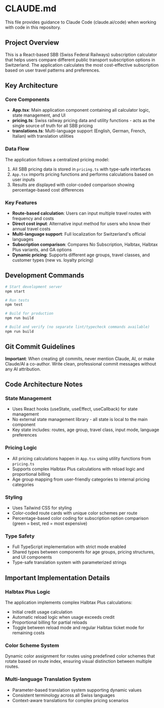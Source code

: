 # CLAUDE.md

This file provides guidance to Claude Code (claude.ai/code) when working with code in this repository.

## Project Overview

This is a React-based SBB (Swiss Federal Railways) subscription calculator that helps users compare different public transport subscription options in Switzerland. The application calculates the most cost-effective subscription based on user travel patterns and preferences.

## Key Architecture

### Core Components
- **App.tsx**: Main application component containing all calculator logic, state management, and UI
- **pricing.ts**: Swiss railway pricing data and utility functions - acts as the single source of truth for all SBB pricing
- **translations.ts**: Multi-language support (English, German, French, Italian) with translation utilities

### Data Flow
The application follows a centralized pricing model:
1. All SBB pricing data is stored in `pricing.ts` with type-safe interfaces
2. `App.tsx` imports pricing functions and performs calculations based on user inputs
3. Results are displayed with color-coded comparison showing percentage-based cost differences

### Key Features
- **Route-based calculation**: Users can input multiple travel routes with frequency and costs
- **Direct cost input**: Alternative input method for users who know their annual travel costs
- **Multi-language support**: Full localization for Switzerland's official languages
- **Subscription comparison**: Compares No Subscription, Halbtax, Halbtax Plus variants, and GA options
- **Dynamic pricing**: Supports different age groups, travel classes, and customer types (new vs. loyalty pricing)

## Development Commands

```bash
# Start development server
npm start

# Run tests
npm test

# Build for production
npm run build

# Build and verify (no separate lint/typecheck commands available)
npm run build
```

## Git Commit Guidelines

**Important**: When creating git commits, never mention Claude, AI, or make Claude/AI a co-author. Write clean, professional commit messages without any AI attribution.

## Code Architecture Notes

### State Management
- Uses React hooks (useState, useEffect, useCallback) for state management
- No external state management library - all state is local to the main component
- Key state includes: routes, age group, travel class, input mode, language preferences

### Pricing Logic
- All pricing calculations happen in `App.tsx` using utility functions from `pricing.ts`
- Supports complex Halbtax Plus calculations with reload logic and proportional billing
- Age group mapping from user-friendly categories to internal pricing categories

### Styling
- Uses Tailwind CSS for styling
- Color-coded route cards with unique color schemes per route
- Percentage-based color coding for subscription option comparison (green = best, red = most expensive)

### Type Safety
- Full TypeScript implementation with strict mode enabled
- Shared types between components for age groups, pricing structures, and UI components
- Type-safe translation system with parameterized strings

## Important Implementation Details

### Halbtax Plus Logic
The application implements complex Halbtax Plus calculations:
- Initial credit usage calculation
- Automatic reload logic when usage exceeds credit
- Proportional billing for partial reloads
- Toggle between reload mode and regular Halbtax ticket mode for remaining costs

### Color Scheme System
Dynamic color assignment for routes using predefined color schemes that rotate based on route index, ensuring visual distinction between multiple routes.

### Multi-language Translation System
- Parameter-based translation system supporting dynamic values
- Consistent terminology across all Swiss languages
- Context-aware translations for complex pricing scenarios
